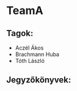 # TeamA

<h2>Tagok:</h2>
<ul>
<li>Aczél Ákos</li>
<li>Brachmann Huba</li>
<li>Tóth László</li>
</ul>


<h2>Jegyzőkönyvek:</h2>
